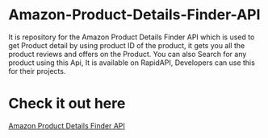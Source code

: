 # Amazon-Product-Details-Finder-API
It is repository for the Amazon Product Details Finder API which is used to get Product detail by using product ID of the product, it gets you all the product reviews and offers on the Product. You can also Search for any product using this Api, It is available on RapidAPI, Developers can use this for their projects.

# Check it out here
[Amazon Product Details Finder API](https://rapidapi.com/tarunwr/api/amazon-product-scrapper-pro)
